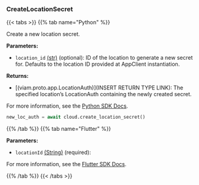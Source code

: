 ### CreateLocationSecret

{{< tabs >}}
{{% tab name="Python" %}}

Create a new location secret.

**Parameters:**

- `location_id` [(str)](<INSERT PARAM TYPE LINK>) (optional): ID of the location to generate a new secret for. Defaults to the location ID provided at AppClient instantiation.


**Returns:**

- [(viam.proto.app.LocationAuth)](INSERT RETURN TYPE LINK): The specified location’s LocationAuth containing the newly created secret.

For more information, see the [Python SDK Docs](https://python.viam.dev/autoapi/viam/app/app_client/index.html#viam.app.app_client.AppClient.create_location_secret).

``` python {class="line-numbers linkable-line-numbers"}
new_loc_auth = await cloud.create_location_secret()

```

{{% /tab %}}
{{% tab name="Flutter" %}}

**Parameters:**

- `locationId` [(String)](https://api.flutter.dev/flutter/dart-core/String-class.html) (required):


For more information, see the [Flutter SDK Docs](https://flutter.viam.dev/viam_protos.app.app/AppServiceClient/createLocationSecret.html).

{{% /tab %}}
{{< /tabs >}}
